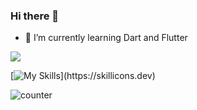 ### Hi there 👋

<!--
**felixalguzman/felixalguzman** is a ✨ _special_ ✨ repository because its `README.md` (this file) appears on your GitHub profile.

Here are some ideas to get you started:

- 🔭 I’m currently working on ...
- 👯 I’m looking to collaborate on ...
- 🤔 I’m looking for help with ...
- 💬 Ask me about ...
- 📫 How to reach me: ...
- 😄 Pronouns: ...
- ⚡ Fun fact: ...
-->

- 🌱 I’m currently learning Dart and Flutter

<a href="https://github.com/felixalguzman/github-readme-stats">
  <img align="center" src="https://github-readme-stats.vercel.app/api?username=felixalguzman&count_private=true&show_icons=true" />
</a>

[![My Skills](https://skillicons.dev/icons?i=dart,flutter,dotnet,java,spring,postgres,visualstudio,js,html,css,react,raspberrypi,cs,cloudflare,bots,django,docker,githubactions,obsidian,)](https://skillicons.dev)

![counter](https://enz8q3xl4io1lir.m.pipedream.net)
